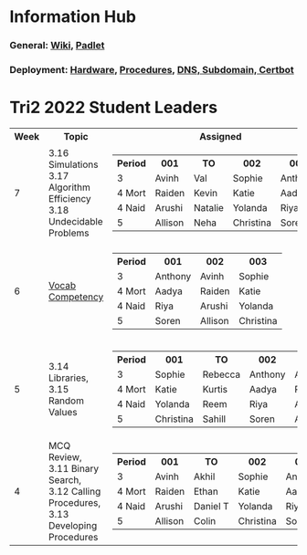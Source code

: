 # Information Hub
### General: <a href="https://github.com/nighthawkcoders/nighthawk_csp/wiki">Wiki</a>, <a href="https://padlet.com/jmortensen7/csp2022tri2">Padlet</a>
### Deployment: <a href="https://github.com/nighthawkcoders/nighthawk_csp/wiki/Deployment-Hardware-and-Setup">Hardware</a>, <a href="https://github.com/nighthawkcoders/nighthawk_csp/wiki/Deployment-Procedures">Procedures</a>, <a href="https://github.com/nighthawkcoders/nighthawk_csp/wiki/Deployment-Procedures">DNS, Subdomain, Certbot</a>

# Tri2 2022 Student Leaders
<table>
<tr>
<th>Week</th>
<th>Topic</th>
<th>Assigned</th>
</tr>

<tr>
<td>7</td>
<td>
3.16 Simulations 3.17 Algorithm Efficiency 3.18 Undecidable Problems
</td>
<td>
    <table>
       <tr>
        <th>Period</th>
        <th>001</th>
        <th>TO</th>
        <th>002</th>
        <th>003</th>
       </tr>
       <tr>
        <td>3</td>
        <td>Avinh</td>
        <td>Val</td>
        <td>Sophie</td>
        <td>Anthony</td>
       </tr>
       <tr>
        <td>4 Mort</td>
        <td>Raiden</td>
        <td>Kevin</td>
        <td>Katie</td>
        <td>Aadya</td>
      </tr>
       <tr>
        <td>4 Naid</td>
        <td>Arushi</td>
        <td>Natalie</td>
        <td>Yolanda</td>
        <td>Riya</td>        
       </tr>
       <tr>
        <td>5</td>
        <td>Allison</td>
        <td>Neha</td>
        <td>Christina</td>
        <td>Soren</td>
       </tr>
    </table>
</td>
</tr>  

<tr>
<td>6</td>
<td>
<a href="https://github.com/nighthawkcoders/nighthawk_csp/wiki/Tri-2:-TT6-Vocab-Competency">Vocab Competency</a>
</td>
<td>
    <table>
       <tr>
        <th>Period</th>
        <th>001</th>
        <th>002</th>
        <th>003</th>
       </tr>
       <tr>
        <td>3</td>
        <td>Anthony</td>
        <td>Avinh</td>
        <td>Sophie</td>
       </tr>
       <tr>
        <td>4 Mort</td>
        <td>Aadya</td>
        <td>Raiden</td>
        <td>Katie</td>
      </tr>
       <tr>
        <td>4 Naid</td>
        <td>Riya</td>        
        <td>Arushi</td>
        <td>Yolanda</td>
       </tr>
       <tr>
        <td>5</td>
        <td>Soren</td>
        <td>Allison</td>
        <td>Christina</td>
       </tr>
    </table>
</td>
</tr>      
    
<tr>
<td>5</td>
<td>
3.14 Libraries, 3.15 Random Values
</td>
<td>
    <table>
       <tr>
        <th>Period</th>
        <th>001</th>
        <th>TO</th>
        <th>002</th>
        <th>003</th>
       </tr>
       <tr>
        <td>3</td>
        <td>Sophie</td>
        <td>Rebecca</td>
        <td>Anthony</td>
        <td>Avinh</td>
       </tr>
       <tr>
        <td>4 Mort</td>
        <td>Katie</td>
        <td>Kurtis</td>
        <td>Aadya</td>
        <td>Raiden</td>
       </tr>
       <tr>
        <td>4 Naid</td>
        <td>Yolanda</td>
        <td>Reem</td>
        <td>Riya</td>        
        <td>Arushi</td>
       </tr>
       <tr>
        <td>5</td>
        <td>Christina</td>
        <td>Sahill</td>
        <td>Soren</td>
        <td>Allison</td>
       </tr>
    </table>
</td>
</tr>    
    
<tr>
<td>4</td>
<td>
MCQ Review, 3.11 Binary Search, 3.12 Calling Procedures, 3.13 Developing Procedures
</td>
<td>
    <table>
       <tr>
        <th>Period</th>
        <th>001</th>
        <th>TO</th>
        <th>002</th>
        <th>003</th>
       </tr>
       <tr>
        <td>3</td>
        <td>Avinh</td>
        <td>Akhil</td>
        <td>Sophie</td>
        <td>Anthony</td>
       </tr>
       <tr>
        <td>4 Mort</td>
        <td>Raiden</td>
        <td>Ethan</td>
        <td>Katie</td>
        <td>Aadya</td>
       </tr>
       <tr>
        <td>4 Naid</td>
        <td>Arushi</td>
        <td>Daniel T</td>
        <td>Yolanda</td>
        <td>Riya</td>
       </tr>
       <tr>
        <td>5</td>
        <td>Allison</td>
        <td>Colin</td>
        <td>Christina</td>
        <td>Soren</td>
       </tr>
    </table>
</td>
</tr>
</table>
